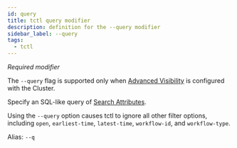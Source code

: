 ```yaml
---
id: query
title: tctl query modifier
description: definition for the --query modifier
sidebar_label: --query
tags:
  - tctl
---
```


_Required modifier_

The `--query` flag is supported only when [Advanced Visibility](/concepts/what-is-advanced-visibility) is configured with the Cluster.

Specify an SQL-like query of [Search Attributes](/concepts/what-is-a-search-attribute).

Using the `--query` option causes tctl to ignore all other filter options, including `open`, `earliest-time`, `latest-time`, `workflow-id`, and `workflow-type`.

Alias: `--q`
